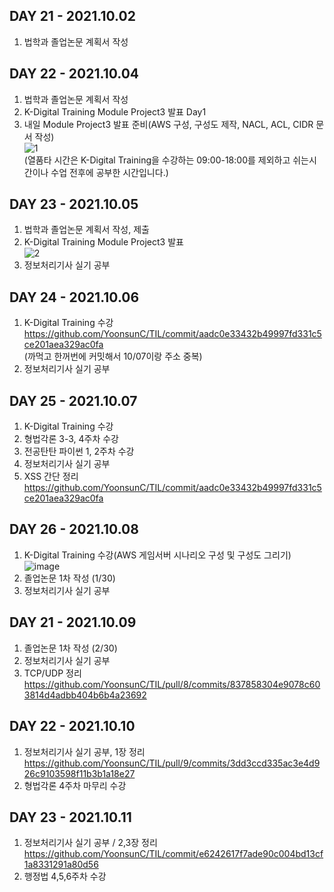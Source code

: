 ## DAY 21 - 2021.10.02  
1. 법학과 졸업논문 계획서 작성  
## DAY 22 - 2021.10.04  
1. 법학과 졸업논문 계획서 작성  
2. K-Digital Training Module Project3 발표 Day1  
3. 내일 Module Project3 발표 준비(AWS 구성, 구성도 제작, NACL, ACL, CIDR 문서 작성)  
![1](https://user-images.githubusercontent.com/87630630/136425357-a639bdcc-4834-4f5f-9ef1-c1bdec69280b.png)  
(열품타 시간은 K-Digital Training을 수강하는 09:00-18:00를 제외하고 쉬는시간이나 수업 전후에 공부한 시간입니다.)
## DAY 23 - 2021.10.05  
1. 법학과 졸업논문 계획서 작성, 제출  
2. K-Digital Training Module Project3 발표  
![2](https://user-images.githubusercontent.com/87630630/136424666-4434d097-a66f-473c-a91e-340c70d6464d.png)  
3. 정보처리기사 실기 공부    
## DAY 24 - 2021.10.06  
1. K-Digital Training 수강  
https://github.com/YoonsunC/TIL/commit/aadc0e33432b49997fd331c5ce201aea329ac0fa  
(까먹고 한꺼번에 커밋해서 10/07이랑 주소 중복)
2. 정보처리기사 실기 공부
## DAY 25 - 2021.10.07  
1. K-Digital Training 수강  
2. 형법각론 3-3, 4주차 수강  
3. 전공탄탄 파이썬 1, 2주차 수강  
4. 정보처리기사 실기 공부  
5. XSS 간단 정리  
https://github.com/YoonsunC/TIL/commit/aadc0e33432b49997fd331c5ce201aea329ac0fa  
## DAY 26 - 2021.10.08  
1. K-Digital Training 수강(AWS 게임서버 시나리오 구성 및 구성도 그리기)  
![image](https://blog.kakaocdn.net/dn/bU3y4s/btrhddvKBZb/Ama7lMHOdiXSgH5CL5BdC1/img.png)  
2. 졸업논문 1차 작성 (1/30)  
3. 정보처리기사 실기 공부  
## DAY 21 - 2021.10.09  
1. 졸업논문 1차 작성 (2/30)  
2. 정보처리기사 실기 공부  
3. TCP/UDP 정리  
https://github.com/YoonsunC/TIL/pull/8/commits/837858304e9078c603814d4adbb404b6b4a23692  
## DAY 22 - 2021.10.10  
1. 정보처리기사 실기 공부, 1장 정리  
https://github.com/YoonsunC/TIL/pull/9/commits/3dd3ccd335ac3e4d926c9103598f11b3b1a18e27  
2. 형법각론 4주차 마무리 수강  
## DAY 23 - 2021.10.11  
1. 정보처리기사 실기 공부 / 2,3장 정리  
https://github.com/YoonsunC/TIL/commit/e6242617f7ade90c004bd13cf1a8331291a80d56  
3. 행정법 4,5,6주차 수강  
